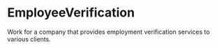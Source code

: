 # EmployeeVerification
Work for a company that provides employment verification services to various clients.
